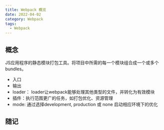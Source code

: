 ```yaml
---
title: Webpack 概览
date: 2022-04-02
category: Webpack
tags:
  - Webpack
---
```


<!-- more -->
## 概念

JS应用程序的静态模块打包工具。将项目中所需的每一个模块组合成一个或多个bundles。

- 入口
- 输出
- loader： loader让webpack能够处理其他类型的文件，并转化为有效模块
- 插件：执行范围更广的任务，如打包优化、资源管理
- mode: 通过选择development, production 或 none 启动相应环境下的优化


## 随记

